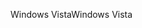 <span data-ttu-id="85901-101">Windows Vista</span><span class="sxs-lookup"><span data-stu-id="85901-101">Windows Vista</span></span>